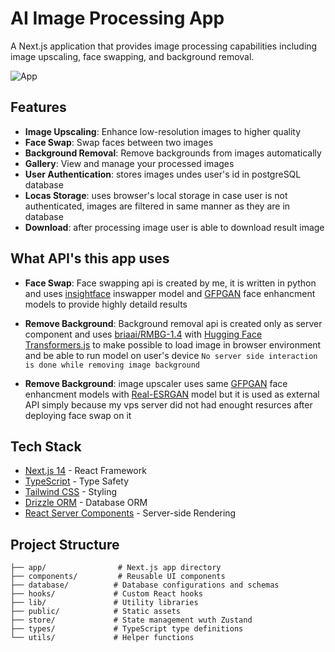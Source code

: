 # AI Image Processing App

A Next.js application that provides image processing capabilities including image upscaling, face swapping, and background removal.

![App](https://github.com/user-attachments/assets/b79f6a4d-6e4e-48ca-bf3b-0f2f6aaa4300)

## Features

- **Image Upscaling**: Enhance low-resolution images to higher quality
- **Face Swap**: Swap faces between two images
- **Background Removal**: Remove backgrounds from images automatically
- **Gallery**: View and manage your processed images
- **User Authentication**: stores images undes user's id in postgreSQL database
- **Locas Storage**: uses browser's local storage in case user is not authenticated, images are filtered in same manner as they are in database
- **Download**: after processing image user is able to download result image

## What API's this app uses

- **Face Swap**: Face swapping api is created by me, it is written in python and uses [insightface](https://insightface.ai/) inswapper model and [GFPGAN](https://github.com/TencentARC/GFPGAN) face enhancment models to provide highly detaild results

- **Remove Background**: Background removal api is created only as server component and uses [briaai/RMBG-1.4](https://huggingface.co/briaai/RMBG-1.4) with [Hugging Face](https://huggingface.co/) [Transformers.js](https://huggingface.co/docs/transformers.js/en/index) to make possible to load image in browser environment and be able to run model on user's device `No server side interaction is done while removing image background`

- **Remove Background**: image upscaler uses same [GFPGAN](https://github.com/TencentARC/GFPGAN) face enhancment models with [Real-ESRGAN](https://github.com/xinntao/Real-ESRGAN) model but it is used as external API simply because my vps server did not had enought resurces after deploying face swap on it

## Tech Stack

- [Next.js 14](https://nextjs.org/) - React Framework
- [TypeScript](https://www.typescriptlang.org/) - Type Safety
- [Tailwind CSS](https://tailwindcss.com/) - Styling
- [Drizzle ORM](https://orm.drizzle.team/) - Database ORM
- [React Server Components](https://nextjs.org/docs/getting-started/react-essentials#server-components) - Server-side Rendering

## Project Structure

```
├── app/                # Next.js app directory
├── components/         # Reusable UI components
├── database/          # Database configurations and schemas
├── hooks/             # Custom React hooks
├── lib/               # Utility libraries
├── public/            # Static assets
├── store/             # State management wuth Zustand
├── types/             # TypeScript type definitions
└── utils/             # Helper functions
```
